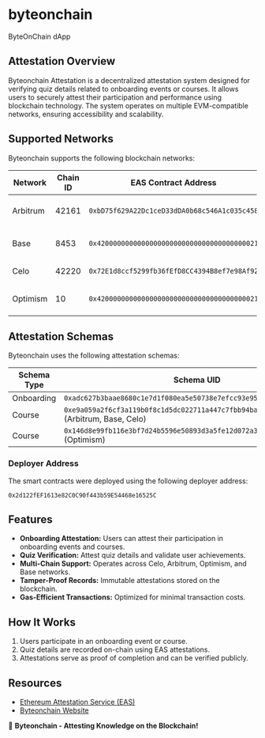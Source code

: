 # byteonchain
ByteOnChain dApp

## Attestation Overview
Byteonchain Attestation is a decentralized attestation system designed for verifying quiz details related to onboarding events or courses. It allows users to securely attest their participation and performance using blockchain technology. The system operates on multiple EVM-compatible networks, ensuring accessibility and scalability.

## Supported Networks
Byteonchain supports the following blockchain networks:

| Network   | Chain ID | EAS Contract Address                                   | Base URL                         |
|-----------|---------|--------------------------------------------------------|----------------------------------|
| Arbitrum  | 42161   | `0xbD75f629A22Dc1ceD33dDA0b68c546A1c035c458`          | [Arbitrum EAS Scan](https://arbitrum.easscan.org) |
| Base      | 8453    | `0x4200000000000000000000000000000000000021`          | [Base EAS Scan](https://base.easscan.org)         |
| Celo      | 42220   | `0x72E1d8ccf5299fb36fEfD8CC4394B8ef7e98Af92`          | [Celo EAS Scan](https://celo.easscan.org)         |
| Optimism  | 10      | `0x4200000000000000000000000000000000000021`          | [Optimism EAS Scan](https://optimism.easscan.org) |


## Attestation Schemas
Byteonchain uses the following attestation schemas:

| Schema Type  | Schema UID |
|-------------|----------------------------------------------------------------|
| Onboarding  | `0xadc627b3baae8680c1e7d1f080ea5e50738e7efcc93e95a35269e6841116fffe` |
| Course      | `0xe9a059a2f6cf3a119b0f8c1d5dc022711a447c7fbb94baf6ce670ca2e6faeaeb` (Arbitrum, Base, Celo) |
| Course      | `0x146d8e99fb116e3bf7d24b5596e50893d3a5fe12d072a3469b1198c79df9103d` (Optimism) |


### Deployer Address
The smart contracts were deployed using the following deployer address:
```
0x2d122fEF1613e82C0C90f443b59E54468e16525C
```

## Features
- **Onboarding Attestation:** Users can attest their participation in onboarding events and courses.
- **Quiz Verification:** Attest quiz details and validate user achievements.
- **Multi-Chain Support:** Operates across Celo, Arbitrum, Optimism, and Base networks.
- **Tamper-Proof Records:** Immutable attestations stored on the blockchain.
- **Gas-Efficient Transactions:** Optimized for minimal transaction costs.

## How It Works
1. Users participate in an onboarding event or course.
2. Quiz details are recorded on-chain using EAS attestations.
3. Attestations serve as proof of completion and can be verified publicly.

## Resources
- [Ethereum Attestation Service (EAS)](https://easscan.org)
- [Byteonchain Website](https://byteonchain.xyz)

🚀 **Byteonchain - Attesting Knowledge on the Blockchain!**
